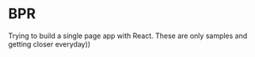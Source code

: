 # BPR
Trying to build a single page app with React. These are only samples and getting closer everyday))
